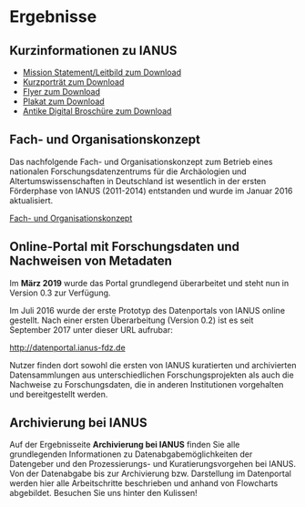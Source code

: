 # Ergebnisse 

## Kurzinformationen zu IANUS

- [Mission Statement/Leitbild zum Download](http://ianus-fdz.de/files/2012-12-17_MissionStatement.pdf)
- [Kurzporträt zum Download](http://ianus-fdz.de/files/Kurzportraet_2013-05-21.pdf)
- [Flyer zum Download](http://ianus-fdz.de/files/RZ-DAI-IANUS-flyer_Final_web_2013-10-17.pdf)
- [Plakat zum Download](<http://ianus-fdz.de/files/IANUS%20Plakat%20A1_web.pdf>) <!--([Permalink](hdl.handle.net/11858/00-1780-0000-0022-DBE6-A)) -->
- [Antike Digital Broschüre zum Download](http://ianus-fdz.de/files/Ianus_Broschuere_web.pdf) 

## Fach- und Organisationskonzept

Das nachfolgende Fach- und Organisationskonzept zum Betrieb eines nationalen Forschungsdatenzentrums für die Archäologien und Altertumswissenschaften in Deutschland ist wesentlich in der ersten Förderphase von IANUS (2011-2014) entstanden und wurde im Januar 2016 aktualisiert.

[Fach- und Organisationskonzept](files/Konzept-IANUS_v0-95_2016-01-12.pdf)

## Online-Portal mit Forschungsdaten und Nachweisen von Metadaten

Im **März 2019** wurde das Portal grundlegend überarbeitet und steht nun in Version 0.3 zur Verfügung.

Im Juli 2016 wurde der erste Prototyp des Datenportals von IANUS online gestellt. Nach einer ersten Überarbeitung (Version 0.2) ist es seit September 2017 unter dieser URL aufrubar:

http://datenportal.ianus-fdz.de

Nutzer finden dort sowohl die ersten von IANUS kuratierten und archivierten Datensammlungen aus unterschiedlichen Forschungsprojekten als auch die Nachweise zu Forschungsdaten, die in anderen Institutionen vorgehalten und bereitgestellt werden.

## Archivierung bei IANUS

Auf der Ergebnisseite **Archivierung bei IANUS** finden Sie alle grundlegenden Informationen zu Datenabgabemöglichkeiten der Datengeber und den Prozessierungs- und Kuratierungsvorgehen bei IANUS. Von der Datenabgabe bis zur Archivierung bzw. Darstellung im Datenportal werden hier alle Arbeitschritte beschrieben und anhand von Flowcharts abgebildet. Besuchen Sie uns hinter den Kulissen!
